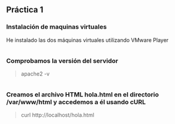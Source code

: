 
## Práctica 1 

### Instalación de maquinas virtuales
He instalado las dos máquinas virtuales utilizando VMware Player 
<p align="center">
	<img scr="..swap/Practicas/practica_1/img/1.png" width=40%>
</p>

### Comprobamos la versión del servidor 
> apache2 -v 

<p align="center">
	<img scr="../Practicas/practica_1/img/2.png" width=40%>
</p>

### Creamos el archivo HTML hola.html en el directorio /var/www/html y accedemos a él usando cURL 
> curl http://localhost/hola.html 

<p align="center">
	<img scr="../Practicas/practica_1/img/3.png" width=40%>
</p>


